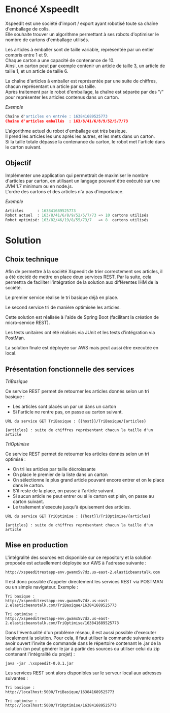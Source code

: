 Enoncé XspeedIt
========

XspeedIt est une société d'import / export ayant robotisé toute sa chaîne d'emballage de colis.  
Elle souhaite trouver un algorithme permettant à ses robots d'optimiser le nombre de cartons d'emballage utilisés.

Les articles à emballer sont de taille variable, représentée par un entier compris entre 1 et 9.  
Chaque carton a une capacité de contenance de 10.  
Ainsi, un carton peut par exemple contenir un article de taille 3, un article de taille 1, et un article de taille 6.

La chaîne d'articles à emballer est représentée par une suite de chiffres, chacun représentant un article par sa taille.  
Après traitement par le robot d'emballage, la chaîne est séparée par des "/" pour représenter les articles contenus dans un carton.

*Exemple*  
```python
Chaîne d'articles en entrée : 163841689525773  
Chaîne d'articles emballés  : 163/8/41/6/8/9/52/5/7/73
```

L'algorithme actuel du robot d'emballage est très basique.  
Il prend les articles les uns après les autres, et les mets dans un carton.  
Si la taille totale dépasse la contenance du carton, le robot met l'article dans le carton suivant.

Objectif
--------

Implémenter une application qui permettrait de maximiser le nombre d'articles par carton, en utilisant un langage pouvant être exécuté sur une JVM 1.7 minimum ou en node.js.  
L'ordre des cartons et des articles n'a pas d'importance.

*Exemple*  
```python
Articles      : 163841689525773  
Robot actuel  : 163/8/41/6/8/9/52/5/7/73 => 10 cartons utilisés  
Robot optimisé: 163/82/46/19/8/55/73/7   => 8  cartons utilisés
```


Solution
========

Choix technique
--------
Afin de permettre à la société Xspeedit de trier correctement ses articles, il a été décidé de mettre en place deux services REST. Par la suite, cela permettra de faciliter l'intégration de la solution aux différentes IHM de la société.

Le premier service réalise le tri basique déjà en place.

Le second service tri de manière optimisée les articles.

Cette solution est réalisée à l'aide de Spring Boot (facilitant la création de micro-service REST).

Les tests unitaires ont été réalisés via JUnit et les tests d'intégration via PostMan.

La solution finale est déployée sur AWS mais peut aussi être executée en local.


Présentation fonctionnelle des services
--------

*TriBasique* 

Ce service REST permet de retourner les articles donnés selon un tri basique :
- Les articles sont placés un par un dans un carton
- Si l'article ne rentre pas, on passe au carton suivant.

```
URL du service GET TriBasique : {{host}}/TriBasique/{articles}

{articles} : suite de chiffres représentant chacun la taille d'un article
```

*TriOptimise*  

Ce service REST permet de retourner les articles donnés selon un tri optimisé :
- On tri les articles par taille décroissante
- On place le premier de la liste dans un carton
- On sélectionne le plus grand article pouvant encore entrer et on le place dans le carton.
- S'il reste de la place, on passe à l'article suivant. 
- Si aucun article ne peut entrer ou si le carton est plein, on passe au carton suivant.
- Le traitement s'execute jusqu'à épuisement des articles.

```
URL du service GET TriOptimise : {{host}}/TriOptimise/{articles}

{articles} : suite de chiffres représentant chacun la taille d'un article
```

Mise en production
--------

L'intégralité des sources est disponible sur ce repository et la solution proposée est actuellement déployée sur AWS à l'adresse suivante :
```
http://xspeeditrestapp-env.gwamx5v7dz.us-east-2.elasticbeanstalk.com
```

Il est donc possible d'appeler directement les services REST via POSTMAN ou un simple navigateur. Exemple :

```
Tri basique :
http://xspeeditrestapp-env.gwamx5v7dz.us-east-2.elasticbeanstalk.com/TriBasique/163841689525773
```

```
Tri optimise :
http://xspeeditrestapp-env.gwamx5v7dz.us-east-2.elasticbeanstalk.com/TriOptimise/163841689525773
```
Dans l'éventualité d'un problème réseau, il est aussi possible d'executer localement la solution. Pour cela, il faut utiliser la commande suivante après avoir ouvert l'invite de commande dans le répertoire contenant le .jar de la solution (on peut générer le jar à partir des sources ou utiliser celui du zip contenant l'intégralité du projet) :

```
java -jar .\xspeedit-0.0.1.jar
```
Les services REST sont alors disponibles sur le serveur local aux adresses suivantes :
```
Tri basique :
http://localhost:5000/TriBasique/163841689525773
```

```
Tri optimise :
http://localhost:5000/TriOptimise/163841689525773
```
